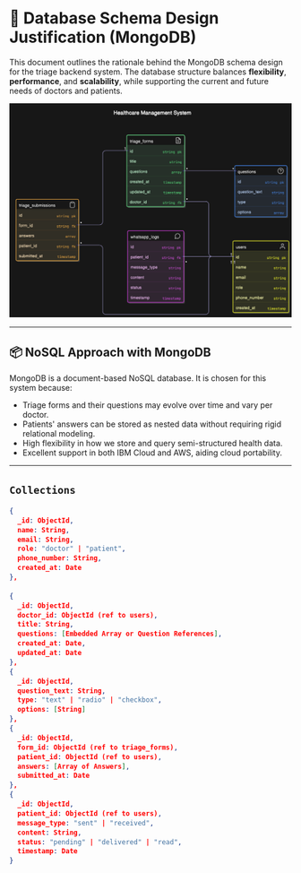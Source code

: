 # 🧠 Database Schema Design Justification (MongoDB)

This document outlines the rationale behind the MongoDB schema design for the triage backend system. The database structure balances **flexibility**, **performance**, and **scalability**, while supporting the current and future needs of doctors and patients.

[![Database Schema](./img/database_diagram.png)](./img/database_diagram.png)

---

## 📦 NoSQL Approach with MongoDB

MongoDB is a document-based NoSQL database. It is chosen for this system because:

- Triage forms and their questions may evolve over time and vary per doctor.
- Patients' answers can be stored as nested data without requiring rigid relational modeling.
- High flexibility in how we store and query semi-structured health data.
- Excellent support in both IBM Cloud and AWS, aiding cloud portability.

---

## `Collections`

```json
{
  _id: ObjectId,
  name: String,
  email: String,
  role: "doctor" | "patient",
  phone_number: String,
  created_at: Date
},

{
  _id: ObjectId,
  doctor_id: ObjectId (ref to users),
  title: String,
  questions: [Embedded Array or Question References],
  created_at: Date,
  updated_at: Date
},
{
  _id: ObjectId,
  question_text: String,
  type: "text" | "radio" | "checkbox",
  options: [String]
},
{
  _id: ObjectId,
  form_id: ObjectId (ref to triage_forms),
  patient_id: ObjectId (ref to users),
  answers: [Array of Answers],
  submitted_at: Date
},
{
  _id: ObjectId,
  patient_id: ObjectId (ref to users),
  message_type: "sent" | "received",
  content: String,
  status: "pending" | "delivered" | "read",
  timestamp: Date
}
```
